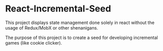 # React-Incremental-Seed

This project displays state management done solely in react without the usage of Redux/MobX or other shenanigans.

The purpose of this project is to create a seed for developing incremental games (like cookie clicker).
